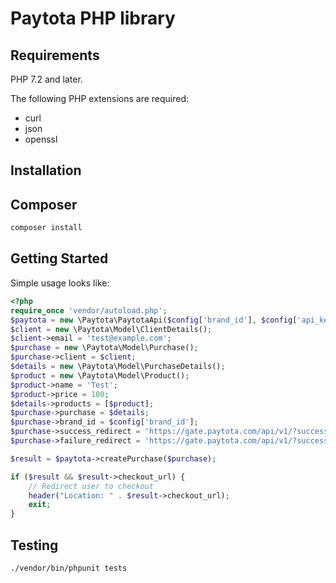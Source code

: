 # Paytota PHP library #

## Requirements ##

PHP 7.2 and later.

The following PHP extensions are required:

* curl
* json
* openssl

## Installation ##

## Composer ##

```bash
composer install
```

## Getting Started ##

Simple usage looks like:


```php
<?php
require_once 'vendor/autoload.php';
$paytota = new \Paytota\PaytotaApi($config['brand_id'], $config['api_key'], $config['endpoint']);
$client = new \Paytota\Model\ClientDetails();
$client->email = 'test@example.com';
$purchase = new \Paytota\Model\Purchase();
$purchase->client = $client;
$details = new \Paytota\Model\PurchaseDetails();
$product = new \Paytota\Model\Product();
$product->name = 'Test';
$product->price = 100;
$details->products = [$product];
$purchase->purchase = $details;
$purchase->brand_id = $config['brand_id'];
$purchase->success_redirect = 'https://gate.paytota.com/api/v1/?success=1';
$purchase->failure_redirect = 'https://gate.paytota.com/api/v1/?success=0';

$result = $paytota->createPurchase($purchase);

if ($result && $result->checkout_url) {
	// Redirect user to checkout
	header("Location: " . $result->checkout_url);
	exit;
}
```

## Testing ##

```bash
./vendor/bin/phpunit tests 
```